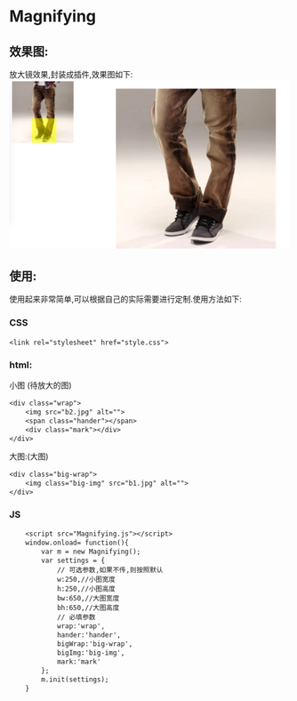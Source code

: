 # Magnifying
## 效果图:
放大镜效果,封装成插件,效果图如下:
 <img src="3.png" alt="">
## 使用:
使用起来非常简单,可以根据自己的实际需要进行定制.使用方法如下:
### CSS
````
<link rel="stylesheet" href="style.css">
````
### html:
小图 (待放大的图)
````
<div class="wrap">
    <img src="b2.jpg" alt="">
    <span class="hander"></span>
    <div class="mark"></div>
</div>
````
大图:(大图)
````
<div class="big-wrap">
    <img class="big-img" src="b1.jpg" alt="">
</div>
````
### JS
````
    <script src="Magnifying.js"></script>
    window.onload= function(){
        var m = new Magnifying();
        var settings = {
            // 可选参数,如果不传,则按照默认
            w:250,//小图宽度
            h:250,//小图高度
            bw:650,//大图宽度
            bh:650,//大图高度
            // 必填参数
            wrap:'wrap',
            hander:'hander',
            bigWrap:'big-wrap',
            bigImg:'big-img',
            mark:'mark'
        };
        m.init(settings);
    }
````
    
